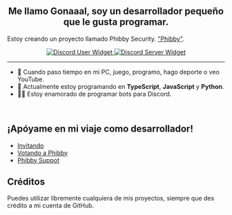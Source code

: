 <div align="center" style="border-radius:15px; overflow:hidden;">
  <!-- Puedes agregar aquí una imagen o banner si lo deseas -->
</div>

<h2 align="center">Me llamo Gonaaal, soy un desarrollador pequeño que le gusta programar.</h2>  

<p>
  Estoy creando un proyecto llamado Phibby Security.
  <a href="[https://mivator.com](https://phibby.vercel.app/)](https://phibby.vercel.app/)">"Phibby"</a>. 
</p>

<div align="center">
  <a href="https://discord.com/users/756936235968364664/">
    <img src="https://discord.c99.nl/widget/theme-4/756936235968364664.png" alt="Discord User Widget">
  </a> 
  <a href="https://discord.gg/2v3fuap9FQ">
    <img src="https://discord.com/api/guilds/1289981049979277375/widget.png?style=banner2" alt="Discord Server Widget">
  </a>
</div>

***

<ul>
  <li>🔭 Cuando paso tiempo en mi PC, juego, programo, hago deporte o veo YouTube.</li>
  <li>🌱 Actualmente estoy programando en <strong>TypeScript</strong>, <strong>JavaScript</strong> y <strong>Python</strong>.</li>
  <li>👨‍💻 Estoy enamorado de programar bots para Discord.</li>
</ul>

<br/>

<h2>¡Apóyame en mi viaje como desarrollador!</h2>
<ul>
  <li><a href="https://discord.com/oauth2/authorize?client_id=1243654191453306922&permissions=8&integration_type=0&scope=bot+applications.commands">Invitando</a>
  <li><a href="https://top.gg/bot/">Votando a Phibby</a></li>
  <li><a href="https://discord.gg/2v3fuap9FQ">Phibby Suppot</a>
</ul>

<h2>Créditos</h2>

<p>
  Puedes utilizar libremente cualquiera de mis proyectos, siempre que des crédito a mi cuenta de GitHub.
</p>

